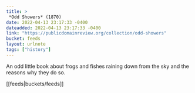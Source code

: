 ```yaml
---
title: > 
 *Odd Showers* (1870)
date: 2022-04-13 23:17:33 -0400
dateadded: 2022-04-13 23:17:33 -0400
link: "https://publicdomainreview.org/collection/odd-showers"
bucket: feeds
layout: urlnote
tags: ["history"]
--- 
```

An odd little book about frogs and fishes raining down from the sky and the reasons why they do so.
 <!-- end excerpt --> 
<div class='bucket'>[[feeds|buckets/feeds]]</div> 
